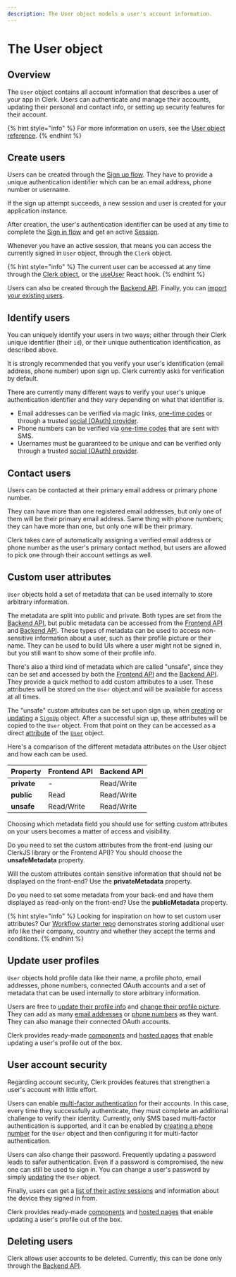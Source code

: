 ```yaml
---
description: The User object models a user's account information.
---
```


# The User object

## Overview

The `User` object contains all account information that describes a user of your app in Clerk. Users can authenticate and manage their accounts, updating their personal and contact info, or setting up security features for their account.

{% hint style="info" %}
For more information on users, see the [User object reference](../reference/clerkjs/user.md#update-params).
{% endhint %}

## Create users

Users can be created through the [Sign up flow](sign-up-flow.md). They have to provide a unique authentication identifier which can be an email address, phone number or username.

If the sign up attempt succeeds, a new session and user is created for your application instance.&#x20;

After creation, the user's authentication identifier can be used at any time to complete the [Sign in flow](sign-in-flow.md) and get an active [Session](../reference/clerkjs/session.md).

Whenever you have an active session, that means you can access the currently signed in `User` object, through the `Clerk` object.

{% hint style="info" %}
The current user can be accessed at any time through the [Clerk object](../reference/clerkjs/clerk.md), or the [useUser](../reference/clerk-react/useuser-hook.md) React hook.
{% endhint %}

Users can also be created through the [Backend API](../reference/backend-api-reference/users.md#create-a-user). Finally, you can [import your existing users](../reference/import-users.md).

## Identify users

You can uniquely identify your users in two ways; either through their Clerk unique identifier (their `id`), or their unique authentication identification, as described above.&#x20;

It is strongly recommended that you verify your user's identification (email address, phone number) upon sign up. Clerk currently asks for verification by default.

There are currently many different ways to verify your user's unique authentication identifier and they vary depending on what that identifier is.

* Email addresses can be verified via magic links, [one-time codes](../popular-guides/passwordless-authentication.md) or through a trusted [social (OAuth) provider](../popular-guides/social-login-oauth.md).
* Phone numbers can be verified via [one-time codes](../popular-guides/passwordless-authentication.md) that are sent with SMS.
* Usernames must be guaranteed to be unique and can be verified only through a trusted [social (OAuth) provider](../popular-guides/social-login-oauth.md).

## Contact users

Users can be contacted at their primary email address or primary phone number.&#x20;

They can have more than one registered email addresses, but only one of them will be their primary email address. Same thing with phone numbers; they can have more than one, but only one will be their primary.

Clerk takes care of automatically assigning a verified email address or phone number as the user's primary contact method, but users are allowed to pick one through their account settings as well.

## Custom user attributes

`User` objects hold a set of metadata that can be used internally to store arbitrary information.&#x20;

The metadata are split into public and private. Both types are set from the [Backend API](../reference/backend-api-reference/), but public metadata can be accessed from the [Frontend API](../reference/frontend-api-reference/) and [Backend API](../reference/backend-api-reference/). These types of metadata can be used to access non-sensitive information about a user, such as their profile picture or their name. They can be used to build UIs where a user might not be signed in, but you still want to show some of their profile info.

There's also a third kind of metadata which are called "unsafe", since they can be set and accessed by both the [Frontend API](../reference/frontend-api-reference/) and the [Backend API](../reference/backend-api-reference/). They provide a quick method to add custom attributes to a user. These attributes will be stored on the `User` object and will be available for access at all times.&#x20;

The "unsafe" custom attributes can be set upon sign up, when [creating](../reference/clerkjs/signup.md#create-params) or [updating](../reference/clerkjs/signup.md#update-params) a [`SignUp`](../reference/clerkjs/signup.md) object. After a successful sign up, these attributes will be copied to the `User` object. From that point on they can be accessed as a direct [attribute](../reference/clerkjs/user.md#attributes) of the [`User`](../reference/clerkjs/user.md) object.

Here's a comparison of the different metadata attributes on the User object and how each can be used.

| Property    | Frontend API | Backend API |
| ----------- | ------------ | ----------- |
| **private** | -            | Read/Write  |
| **public**  | Read         | Read/Write  |
| **unsafe**  | Read/Write   | Read/Write  |

Choosing which metadata field you should use for setting custom attributes on your users becomes a matter of access and visibility.&#x20;

Do you need to set the custom attributes from the front-end (using our ClerkJS library or the Frontend API)? You should choose the **unsafeMetadata** property.

Will the custom attributes contain sensitive information that should not be displayed on the front-end? Use the **privateMetadata** property.

Do you need to set some metadata from your back-end and have them displayed as read-only on the front-end? Use the **publicMetadata** property.

{% hint style="info" %}
Looking for inspiration on how to set custom user attributes? Our [Workflow starter repo](https://github.com/clerkinc/clerk-workflow-next) demonstrates storing additional user info like their company, country and whether they accept the terms and conditions.
{% endhint %}

## Update user profiles

`User` objects hold profile data like their name, a profile photo, email addresses, phone numbers, connected OAuth accounts and a set of metadata that can be used internally to store arbitrary information.&#x20;

Users are free to [update their profile info](../reference/clerkjs/user.md#update-params) and [change their profile picture](../reference/clerkjs/user.md#setprofileimage-file). They can add as many [email addresses](../reference/clerkjs/user.md#createemailaddress-email) or [phone numbers](../reference/clerkjs/user.md#createphonenumber-phonenumber) as they want. They can also manage their connected OAuth accounts.

Clerk provides ready-made [components](../components/user-profile.md) and [hosted pages](clerk-hosted-pages.md) that enable updating a user's profile out of the box.&#x20;

## User account security

Regarding account security, Clerk provides features that strengthen a user's account with little effort.

Users can enable [multi-factor authentication](../popular-guides/multi-factor-authentication.md) for their accounts. In this case, every time they successfully authenticate, they must complete an additional challenge to verify their identity. Currently, only SMS based multi-factor authentication is supported, and it can be enabled by [creating a phone number](../reference/clerkjs/user.md#createphonenumber-phonenumber) for the `User` object and then configuring it for multi-factor authentication.&#x20;

Users can also change their password. Frequently updating a password leads to safer authentication. Even if a password is compromised, the new one can still be used to sign in. You can change a user's password by simply [updating](../reference/clerkjs/user.md#update-params) the `User` object.

Finally, users can get a [list of their active sessions](../reference/clerkjs/user.md#getsessions) and information about the device they signed in from.

Clerk provides ready-made [components](../components/user-profile.md) and [hosted pages](clerk-hosted-pages.md) that enable updating a user's profile out of the box.&#x20;

## Deleting users

Clerk allows user accounts to be deleted. Currently, this can be done only through the [Backend API](../reference/backend-api-reference/users.md#delete-a-user).
